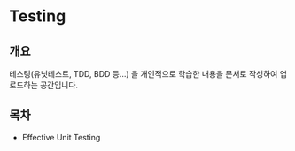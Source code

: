 # Testing
## 개요
테스팅(유닛테스트, TDD, BDD 등…) 을 개인적으로 학습한 내용을 문서로 작성하여 업로드하는 공간입니다.
## 목차
* Effective Unit Testing